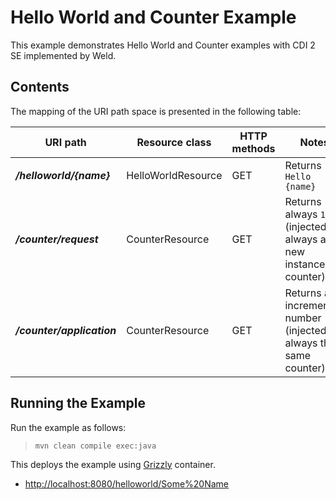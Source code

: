 [//]: # " Copyright (c) 2015, 2020 Oracle and/or its affiliates. All rights reserved. "
[//]: # " "
[//]: # " This program and the accompanying materials are made available under the "
[//]: # " terms of the Eclipse Distribution License v. 1.0, which is available at "
[//]: # " http://www.eclipse.org/org/documents/edl-v10.php. "
[//]: # " "
[//]: # " SPDX-License-Identifier: BSD-3-Clause "

Hello World and Counter Example
===============================

This example demonstrates Hello World and Counter examples with CDI 2 SE implemented by Weld.

Contents
--------

The mapping of the URI path space is presented in the following table:

URI path                    | Resource class      | HTTP methods | Notes
--------------------------- | ------------------- | ------------ | --------------------------------------------------------
**_/helloworld/{name}_**    | HelloWorldResource  |  GET         |  Returns `Hello {name}`
**_/counter/request_**      | CounterResource     |  GET         |  Returns always `1` (injected always a new instance of counter)
**_/counter/application_**  | CounterResource     |  GET         |  Returns an incremented number (injected always the same counter).

Running the Example
-------------------

Run the example as follows:

>     mvn clean compile exec:java

This deploys the example using [Grizzly](https://projects.eclipse.org/projects/ee4j.grizzly) container.

-   <http://localhost:8080/helloworld/Some%20Name>
